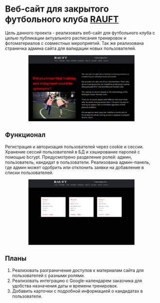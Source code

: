 # Веб-сайт для закрытого футбольного клуба [RAUFT](https://rauft.herokuapp.com/training)
Цель данного проекта - реализовать веб-сайт для футбольного клуба с целью публикации актуального расписания тренировок и фотоматериалов с совместных мероприятий. Так же реализована страничка админа сайта для валидации новых пользователей.

<p align="center">
  <img src="rauft.png" width="350" alt="accessibility text">
</p>

## Функционал
Регистрация и авторизация пользователей через cookie и сессии. Хранение сессий пользователей в БД и хэширование паролей с помощью bcrypt. Предусмотрено разделение ролей: админ, пользователь, кандидат в пользователи.
Реализована админ-панель, где админ может одобрить или отклонить заявки на добавление в списки пользователей.

<p align="center">
  <img src="admin.png" width="350" title="hover text">
</p>

## Планы
1. Реализовать разграничение доступов к материалам сайта для пользователей с разными ролями.
2. Реализовать интеграцию с Google-календарем заказчика для удобства назначения даты и времени тренировок.
3. Добавить карточки с подробной информацией о кандидатах в пользователи.
